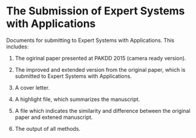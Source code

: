# The Submission of Expert Systems with Applications

Documents for submitting to Expert Systems with Applications. This includes:

1. The ogirinal paper presented at PAKDD 2015 (camera ready version).

2. The improved and extended version from the original paper, which is submitted to Expert Systems with Applications.

3. A cover letter.

4. A highlight file, which summarizes the manuscript.

5. A file which indicates the similarity and difference between the original paper and extened manuscript.

6. The output of all methods.
